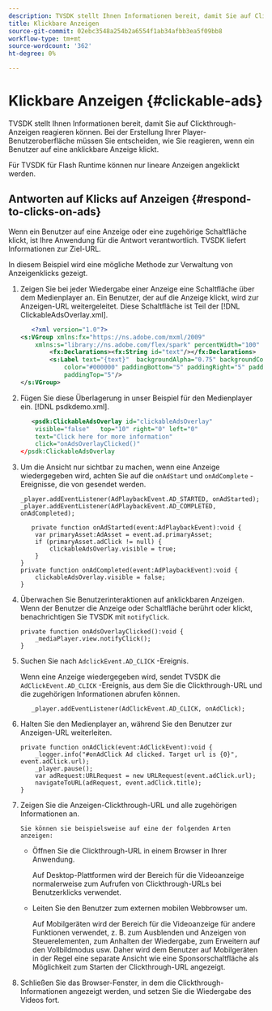 ```yaml
---
description: TVSDK stellt Ihnen Informationen bereit, damit Sie auf Clickthrough-Anzeigen reagieren können. Bei der Erstellung Ihrer Player-Benutzeroberfläche müssen Sie entscheiden, wie Sie reagieren, wenn ein Benutzer auf eine anklickbare Anzeige klickt.
title: Klickbare Anzeigen
source-git-commit: 02ebc3548a254b2a6554f1ab34afbb3ea5f09bb8
workflow-type: tm+mt
source-wordcount: '362'
ht-degree: 0%

---
```


# Klickbare Anzeigen {#clickable-ads}

TVSDK stellt Ihnen Informationen bereit, damit Sie auf Clickthrough-Anzeigen reagieren können. Bei der Erstellung Ihrer Player-Benutzeroberfläche müssen Sie entscheiden, wie Sie reagieren, wenn ein Benutzer auf eine anklickbare Anzeige klickt.

Für TVSDK für Flash Runtime können nur lineare Anzeigen angeklickt werden.

## Antworten auf Klicks auf Anzeigen {#respond-to-clicks-on-ads}

Wenn ein Benutzer auf eine Anzeige oder eine zugehörige Schaltfläche klickt, ist Ihre Anwendung für die Antwort verantwortlich. TVSDK liefert Informationen zur Ziel-URL.

In diesem Beispiel wird eine mögliche Methode zur Verwaltung von Anzeigenklicks gezeigt.

1. Zeigen Sie bei jeder Wiedergabe einer Anzeige eine Schaltfläche über dem Medienplayer an. Ein Benutzer, der auf die Anzeige klickt, wird zur Anzeigen-URL weitergeleitet. Diese Schaltfläche ist Teil der [!DNL ClickableAdsOverlay.xml].

   ```xml
      <?xml version="1.0"?> 
   <s:VGroup xmlns:fx="https://ns.adobe.com/mxml/2009"  
       xmlns:s="library://ns.adobe.com/flex/spark" percentWidth="100" horizontalAlign="center">     
           <fx:Declarations><fx:String id="text"/></fx:Declarations> 
           <s:Label text="{text}"  backgroundAlpha="0.75" backgroundColor="#DEDEDE"  
               color="#000000" paddingBottom="5" paddingRight="5" paddingLeft="5"  
               paddingTop="5"/> 
   </s:VGroup>
   ```

1. Fügen Sie diese Überlagerung in unser Beispiel für den Medienplayer ein. [!DNL psdkdemo.xml].

   ```xml
      <psdk:ClickableAdsOverlay id="clickableAdsOverlay"  
       visible="false"   top="10" right="0" left="0"  
       text="Click here for more information"   
       click="onAdsOverlayClicked()" 
   </psdk:ClickableAdsOverlay
   ```

1. Um die Ansicht nur sichtbar zu machen, wenn eine Anzeige wiedergegeben wird, achten Sie auf die `onAdStart` und `onAdComplete` -Ereignisse, die von gesendet werden.

   ```
   _player.addEventListener(AdPlaybackEvent.AD_STARTED, onAdStarted); 
   _player.addEventListener(AdPlaybackEvent.AD_COMPLETED, onAdCompleted); 
   ```

   ```
      private function onAdStarted(event:AdPlaybackEvent):void { 
       var primaryAsset:AdAsset = event.ad.primaryAsset; 
       if (primaryAsset.adClick != null) { 
           clickableAdsOverlay.visible = true;  
       } 
   } 
   private function onAdCompleted(event:AdPlaybackEvent):void { 
       clickableAdsOverlay.visible = false; 
   }
   ```

1. Überwachen Sie Benutzerinteraktionen auf anklickbaren Anzeigen. Wenn der Benutzer die Anzeige oder Schaltfläche berührt oder klickt, benachrichtigen Sie TVSDK mit `notifyClick`.

   ```
   private function onAdsOverlayClicked():void {     
       _mediaPlayer.view.notifyClick(); 
   }
   ```

1. Suchen Sie nach `AdclickEvent.AD_CLICK` -Ereignis.

   Wenn eine Anzeige wiedergegeben wird, sendet TVSDK die `AdClickEvent.AD_CLICK` -Ereignis, aus dem Sie die Clickthrough-URL und die zugehörigen Informationen abrufen können.

   ```
      _player.addEventListener(AdClickEvent.AD_CLICK, onAdClick);
   ```

1. Halten Sie den Medienplayer an, während Sie den Benutzer zur Anzeigen-URL weiterleiten.

   ```
   private function onAdClick(event:AdClickEvent):void { 
       _logger.info("#onAdClick Ad clicked. Target url is {0}", event.adClick.url);  
       _player.pause(); 
       var adRequest:URLRequest = new URLRequest(event.adClick.url); 
       navigateToURL(adRequest, event.adClick.title); 
   }
   ```

1. Zeigen Sie die Anzeigen-Clickthrough-URL und alle zugehörigen Informationen an.

       Sie können sie beispielsweise auf eine der folgenden Arten anzeigen:
   
   * Öffnen Sie die Clickthrough-URL in einem Browser in Ihrer Anwendung.

     Auf Desktop-Plattformen wird der Bereich für die Videoanzeige normalerweise zum Aufrufen von Clickthrough-URLs bei Benutzerklicks verwendet.
   * Leiten Sie den Benutzer zum externen mobilen Webbrowser um.

     Auf Mobilgeräten wird der Bereich für die Videoanzeige für andere Funktionen verwendet, z. B. zum Ausblenden und Anzeigen von Steuerelementen, zum Anhalten der Wiedergabe, zum Erweitern auf den Vollbildmodus usw. Daher wird dem Benutzer auf Mobilgeräten in der Regel eine separate Ansicht wie eine Sponsorschaltfläche als Möglichkeit zum Starten der Clickthrough-URL angezeigt.

1. Schließen Sie das Browser-Fenster, in dem die Clickthrough-Informationen angezeigt werden, und setzen Sie die Wiedergabe des Videos fort.
